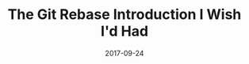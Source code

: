 ---
layout: blank
title:  "The Git Rebase Introduction I Wish I'd Had"
date:   2017-09-24
categories: webdev git
excerpt: "If you don't know what rebasing in Git is, read this before it's too late. Especially if you love cupcakes!"

featured-img: /img/posts/git-rebase-intro/featured.jpg

external_url: https://dev.to/maxwell_dev/the-git-rebase-introduction-i-wish-id-had
---